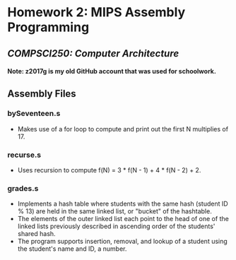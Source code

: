 # Homework 2: MIPS Assembly Programming
## ***COMPSCI250: Computer Architecture***
#### Note: z2017g is my old GitHub account that was used for schoolwork. 
## Assembly Files
### bySeventeen.s
* Makes use of a for loop to compute and print out the first N multiplies of 17.

### recurse.s
* Uses recursion to compute f(N) =  3 * f(N - 1) + 4 * f(N - 2) + 2.

### grades.s
* Implements a hash table where students with the same hash (student ID % 13) are held in the same linked list, or "bucket" of the hashtable. 
* The elements of the outer linked list each point to the head of one of the linked lists previously described in ascending order of the students' shared hash.  
* The program supports insertion, removal, and lookup of a student using the student's name and ID, a number. 
